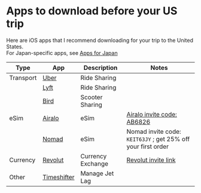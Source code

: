 # Apps to download before your US trip

Here are iOS apps that I recommend downloading for your trip to the United States.  
For Japan-specific apps, see [Apps for Japan](../guides/apps.md)

| Type      | App             | Description       | Notes                                                        |
| --------- | --------------- | ----------------- | ------------------------------------------------------------ |
| Transport | [Uber][]        | Ride Sharing      |                                                              |
|           | [Lyft][]        | Ride Sharing      |                                                              |
|           | [Bird][]        | Scooter Sharing   |                                                              |
| eSim      | [Airalo][]      | eSim              | [Airalo invite code: AB6826][]                               |
|           | [Nomad][]       | eSim              | Nomad invite code: `KEIT63JY` ; get 25% off your first order |
| Currency  | [Revolut][]     | Currency Exchange | [Revolut invite link][]                                      |
| Other     | [Timeshifter][] | Manage Jet Lag    |                                                              |

[Uber]: https://apps.apple.com/app/id368677368
[Lyft]: https://apps.apple.com/app/id529379082
[Bird]: https://apps.apple.com/app/id1260842311
[Airalo]: https://apps.apple.com/app/id1475911720
[Nomad]: https://apps.apple.com/app/id1521602300
[Revolut]: https://apps.apple.com/app/id932493382
[Timeshifter]: https://apps.apple.com/app/id1380684374
[Revolut invite link]: https://revolut.com/referral/?referral-code=genjikw45!FEB1-24-AR-JP
[Airalo invite code: AB6826]: https://ref.airalo.com/DB2m
